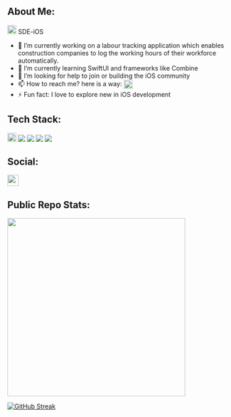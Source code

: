 ## About Me:
  <img src="https://cdn-icons-png.flaticon.com/512/731/731985.png" width="20"> SDE-iOS 


- 🔭 I’m currently working on a labour tracking application which enables construction companies to log the working hours of their workforce automatically.
- 🌱 I’m currently learning SwiftUI and frameworks like Combine
- 🤔 I’m looking for help to join or building the iOS community 
- 📫 How to reach me? here is a way: <a href="https://www.linkedin.com/in/gdeep1/" target="blank"><img align="center" src="https://cdn-icons-png.flaticon.com/512/3536/3536505.png" height="20" /></a>
- ⚡ Fun fact: I love to explore new in iOS development

## Tech Stack:
<img src="https://cdn-icons-png.flaticon.com/512/731/731985.png" width="20"> <img src="https://img.shields.io/badge/Swift-red"> <img src="https://img.shields.io/badge/Objective-C-blue"> <img src="https://img.shields.io/badge/UIKit-9cf"> <img src="https://img.shields.io/badge/Realm-6C60F0"> 
  

## Social:

 <a href="https://www.linkedin.com/in/gdeep1/" target="blank"><img align="center" src="https://cdn-icons-png.flaticon.com/512/3536/3536505.png" height="25" /></a>

## Public Repo Stats:
<img src="https://github-readme-stats.vercel.app/api?username=gDeep1&show_icons=true&theme=gruvbox" width="400">

[![GitHub Streak](https://github-readme-streak-stats.herokuapp.com?user=gDeep1&theme=gruvbox)](https://git.io/streak-stats)

<!--
**gDeep1/gDeep1** is a ✨ _special_ ✨ repository because its `README.md` (this file) appears on your GitHub profile.
-->
